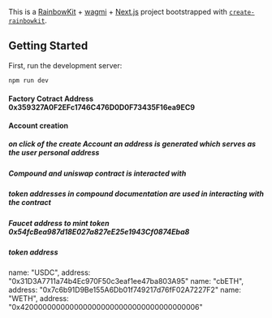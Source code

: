 This is a [RainbowKit](https://rainbowkit.com) + [wagmi](https://wagmi.sh) + [Next.js](https://nextjs.org/) project bootstrapped with [`create-rainbowkit`](https://github.com/rainbow-me/rainbowkit/tree/main/packages/create-rainbowkit).

## Getting Started

First, run the development server:

```bash
npm run dev
```

#### Factory Cotract Address 0x359327A0F2EFc1746C476D0D0F73435F16ea9EC9
  **Account creation** 
  ##### on click of the create Account an address is  generated which serves as the user personal address
  ##### Compound and uniswap contract is interacted with

  ##### token addresses in compound documentation are used in interacting with the contract 

  ##### Faucet address to mint token  0x54fcBea987d18E027a827eE25e1943Cf0874Eba8
  ##### token address 
  name: "USDC",
    address: "0x31D3A7711a74b4Ec970F50c3eaf1ee47ba803A95"
    name: "cbETH",
    address: "0x7c6b91D9Be155A6Db01f749217d76fF02A7227F2"
    name: "WETH",
    address: "0x4200000000000000000000000000000000000006"




